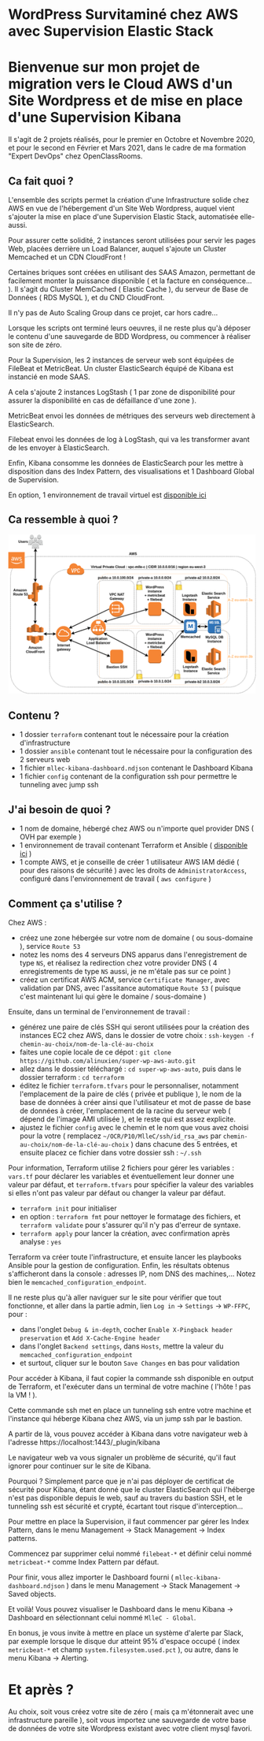 # WordPress Survitaminé chez AWS avec Supervision Elastic Stack

# Bienvenue sur mon projet de migration vers le Cloud AWS d'un Site Wordpress et de mise en place d'une Supervision Kibana
Il s'agit de 2 projets réalisés, pour le premier en Octobre et Novembre 2020, et pour le second en Février et Mars 2021, dans le cadre de ma formation "Expert DevOps" chez OpenClassRooms.

## Ca fait quoi ?
L'ensemble des scripts permet la création d'une Infrastructure solide chez AWS en vue de l'hébergement d'un Site Web Wordpress, auquel vient s'ajouter la mise en place d'une Supervision Elastic Stack, automatisée elle-aussi.

Pour assurer cette solidité, 2 instances seront utilisées pour servir les pages Web, placées derrière un Load Balancer, auquel s'ajoute un Cluster Memcached et un CDN CloudFront !

Certaines briques sont créées en utilisant des SAAS Amazon, permettant de facilement monter la puissance disponible ( et la facture en conséquence... ). Il s'agit du Cluster MemCached ( Elastic Cache ), du serveur de Base de Données ( RDS MySQL ), et du CND CloudFront.

Il n'y pas de Auto Scaling Group dans ce projet, car hors cadre...

Lorsque les scripts ont terminé leurs oeuvres, il ne reste plus qu'à déposer le contenu d'une sauvegarde de BDD Wordpress, ou commencer à réaliser son site de zéro.

Pour la Supervision, les 2 instances de serveur web sont équipées de FileBeat et MetricBeat. Un cluster ElasticSearch équipé de Kibana est instancié en mode SAAS.

A cela s'ajoute 2 instances LogStash ( 1 par zone de disponibilité pour assurer la disponibilité en cas de défaillance d'une zone ).

MetricBeat envoi les données de métriques des serveurs web directement à ElasticSearch.

Filebeat envoi les données de log à LogStash, qui va les transformer avant de les envoyer à ElasticSearch.

Enfin, Kibana consomme les données de ElasticSearch pour les mettre à disposition dans des Index Pattern, des visualisations et 1 Dashboard Global de Supervision.

En option, 1 environnement de travail virtuel est [disponible ici](https://github.com/alinuxien/terraform)

## Ca ressemble à quoi ?
![Vue Globale de l'Infrastructure Cloud](https://github.com/alinuxien/super-wp-aws-auto/raw/main/MlleC%20Global.png)

## Contenu ?
- 1 dossier `terraform` contenant tout le nécessaire pour la création d'infrastructure
- 1 dossier `ansible` contenant tout le nécessaire pour la configuration des 2 serveurs web
- 1 fichier `mllec-kibana-dashboard.ndjson` contenant le Dashboard Kibana
- 1 fichier `config` contenant de la configuration ssh pour permettre le tunneling avec jump ssh

## J'ai besoin de quoi ?
- 1 nom de domaine, hébergé chez AWS ou n'importe quel provider DNS ( OVH par exemple )
- 1 environnement de travail contenant Terraform et Ansible ( [disponible ici](https://github.com/alinuxien/terraform) )
- 1 compte AWS, et je conseille de créer 1 utilisateur AWS IAM dédié ( pour des raisons de sécurité ) avec les droits de `AdministratorAccess`, configuré dans l'environnement de travail ( `aws configure` )

## Comment ça s'utilise ?
Chez AWS : 

- créez une zone hébergée sur votre nom de domaine ( ou sous-domaine ), service `Route 53`
- notez les noms des 4 serveurs DNS apparus dans l'enregistrement de type `NS`, et réalisez la redirection chez votre provider DNS ( 4 enregistrements de type `NS` aussi, je ne m'étale pas sur ce point )
- créez un certificat AWS ACM, service `Certificate Manager`, avec validation par DNS, avec l'assitance automatique `Route 53` ( puisque c'est maintenant lui qui gère le domaine / sous-domaine )


Ensuite, dans un terminal de l'environnement de travail :

- générez une paire de clés SSH qui seront utilisées pour la création des instances EC2 chez AWS, dans le dossier de votre choix : `ssh-keygen -f chemin-au-choix/nom-de-la-clé-au-choix`
- faites une copie locale de ce dépot :  `git clone https://github.com/alinuxien/super-wp-aws-auto.git`
- allez dans le dossier téléchargé : `cd super-wp-aws-auto`, puis dans le dossier terraform : `cd terraform`
- éditez le fichier `terraform.tfvars` pour le personnaliser, notamment l'emplacement de la paire de clés ( privée et publique ), le nom de la base de données à créer ainsi que l'utilisateur et mot de passe de base de données à créer, l'emplacement de la racine du serveur web ( dépend de l'image AMI utilisée ), et le reste qui est assez explicite.
- ajustez le fichier `config` avec le chemin et le nom que vous avez choisi pour la votre ( remplacez `~/OCR/P10/MlleC/ssh/id_rsa_aws` par `chemin-au-choix/nom-de-la-clé-au-choix` ) dans chacune des 5 entrées, et ensuite placez ce fichier dans votre dossier ssh : `~/.ssh`

Pour information, Terraform utilise 2 fichiers pour gérer les variables : `vars.tf` pour déclarer les variables et éventuellement leur donner une valeur par défaut, et `terraform.tfvars` pour spécifier la valeur des variables si elles n'ont pas valeur par défaut ou changer la valeur par défaut.

- `terraform init` pour initialiser 
- en option : `terraform fmt` pour nettoyer le formatage des fichiers, et `terraform validate` pour s'assurer qu'il n'y pas d'erreur de syntaxe.
- `terraform apply` pour lancer la création, avec confirmation après analyse : `yes`

Terraform va créer toute l'infrastructure, et ensuite lancer les playbooks Ansible pour la gestion de configuration. Enfin, les résultats obtenus s'afficheront dans la console : adresses IP, nom DNS des machines,... Notez bien le `memcached_configuration_endpoint`.

Il ne reste plus qu'à aller naviguer sur le site pour vérifier que tout fonctionne, et aller dans la partie admin, lien `Log in` -> `Settings` -> `WP-FFPC`, pour :

- dans l'onglet `Debug & in-depth`, cocher `Enable X-Pingback header preservation` et `Add X-Cache-Engine header`
- dans l'onglet `Backend settings`, dans `Hosts`, mettre la valeur du `memcached_configuration_endpoint`
- et surtout, cliquer sur le bouton `Save Changes` en bas pour validation 

Pour accéder à Kibana, il faut copier la commande ssh disponible en output de Terraform, et l'exécuter dans un terminal de votre machine ( l'hôte ! pas la VM ! ).

Cette commande ssh met en place un tunneling ssh entre votre machine et l'instance qui héberge Kibana chez AWS, via un jump ssh par le bastion.

A partir de là, vous pouvez accéder à Kibana dans votre navigateur web à l'adresse https://localhost:1443/_plugin/kibana

Le navigateur web va vous signaler un problème de sécurité, qu'il faut ignorer pour continuer sur le site de Kibana.

Pourquoi ? Simplement parce que je n'ai pas déployer de certificat de sécurité pour Kibana, étant donné que le cluster ElasticSearch qui l'héberge n'est pas disponible depuis le web, sauf au travers du bastion SSH, et le tunneling ssh est sécurité et crypté, écartant tout risque d'interception...

Pour mettre en place la Supervision, il faut commencer par gérer les Index Pattern, dans le menu Management -> Stack Management -> Index patterns.

Commencez par supprimer celui nommé `filebeat-*` et définir celui nommé `metricbeat-*` comme Index Pattern par défaut.

Pour finir, vous allez importer le Dashboard fourni ( `mllec-kibana-dashboard.ndjson` ) dans le menu Management -> Stack Management -> Saved objects.

Et voilà! Vous pouvez visualiser le Dashboard dans le menu Kibana -> Dashboard en sélectionnant celui nommé `MlleC - Global`.

En bonus, je vous invite à mettre en place un système d'alerte par Slack, par exemple lorsque le disque dur atteint 95% d'espace occupé ( index `metricbeat-*` et champ `system.filesystem.used.pct` ), ou autre, dans le menu Kibana -> Alerting.

# Et après ?
Au choix, soit vous créez votre site de zéro ( mais ça m'étonnerait avec une infrastructure pareille ), soit vous importez une sauvegarde de votre base de données de votre site Wordpress existant avec votre client mysql favori.

